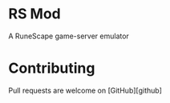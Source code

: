 # RS Mod
A RuneScape game-server emulator

# Contributing
Pull requests are welcome on [GitHub][github]